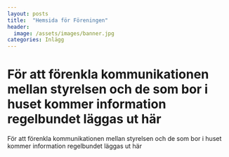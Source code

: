 ```yaml
---
layout: posts
title:  "Hemsida för Föreningen"
header:
  image: /assets/images/banner.jpg
categories: Inlägg
---
```


# För att förenkla kommunikationen mellan styrelsen och de som bor i huset kommer information regelbundet läggas ut här

För att förenkla kommunikationen mellan styrelsen och de som bor i huset kommer information regelbundet läggas ut här